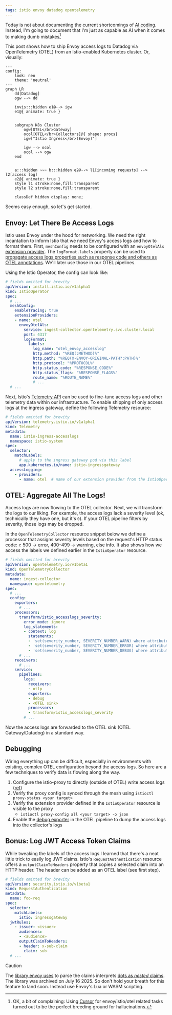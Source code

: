 ```yaml
---
tags: istio envoy datadog opentelemetry
---
```

Today is not about documenting the current shortcomings of [AI coding](https://latest.stefan.fail/tag/ai-coding/). Instead, I'm going to document that I'm just as capable as AI when it comes to making dumb mistakes[^1]

This post shows how to ship Envoy access logs to Datadog via OpenTelemetry (OTEL) from an Istio-enabled Kubernetes cluster. Or, visually:

```mermaid
---
config:
    look: neo
    theme: 'neutral'
---
graph LR
    dd[Datadog]
    ogw --> dd

    invis:::hidden e1@--> igw
    e1@{ animate: true }
    

    subgraph K8s Cluster
        ogw[OTEL</br>Gateway]
        ocol[OTEL</br>Collectors]@{ shape: procs}
        igw["Istio Ingress</br>(Envoy)"]

        igw --> ocol
        ocol --> ogw
    end


    a:::hidden ~~~ b:::hidden e2@--> l1[incoming requests] --> l2[access log]
    e2@{ animate: true }
    style l1 stroke:none,fill:transparent
    style l2 stroke:none,fill:transparent

    classDef hidden display: none;
```

Seems easy enough, so let's get started.

## Envoy: Let There Be Access Logs

Istio uses Envoy under the hood for networking. We need the right incantation to inform Istio that we need Envoy's access logs and how to format them. First, `meshConfig` needs to be configured with an `envoyOtelAls` [extension provider](https://istio.io/latest/docs/reference/config/istio.mesh.v1alpha1/#MeshConfig-ExtensionProvider). The `logFormat.labels` property can be used to [propagate access logs properties such as response code and others as OTEL annotations](https://istio.io/latest/docs/tasks/observability/telemetry/). We'll later use those in our OTEL pipelines.

Using the Istio Operator, the config can look like:
```yaml
# fields omitted for brevity
apiVersion: install.istio.io/v1alpha1
kind: IstioOperator
spec:
  # ...
  meshConfig:
    enableTracing: true
    extensionProviders:
    - name: otel
      envoyOtelAls:
        service: ingest-collector.opentelemetry.svc.cluster.local
        port: 4317
        logFormat:
          labels:
            log_name: "otel_envoy_accesslog" 
            http.method: "%REQ(:METHOD)%"
            http.path: "%REQ(X-ENVOY-ORIGINAL-PATH?:PATH)%"
            http.protocol: "%PROTOCOL%"
            http.status_code: "%RESPONSE_CODE%"
            http.status_flags: "%RESPONSE_FLAGS%"
            route_name: "%ROUTE_NAME%"
            # ...
  # ...
```

Next, Istio's [Telemetry API](https://istio.io/latest/docs/tasks/observability/telemetry/) can be used to fine-tune access logs and other telemetry data within our infrastructure. To enable shipping of only access logs at the ingress gateway, define the following Telemetry resource:

```yaml
# fields omitted for brevity
apiVersion: telemetry.istio.io/v1alpha1
kind: Telemetry
metadata:
  name: istio-ingress-accesslogs
  namespace: istio-system
spec:
  selector:
    matchLabels:
      # apply to the ingress gateway pod via this label
      app.kubernetes.io/name: istio-ingressgateway
  accessLogging:
    - providers:
      - name: otel  # name of our extension provider from the IstioOperator
```

## OTEL: Aggregate All The Logs!

Access logs are now flowing to the OTEL collector. Next, we will transform the logs to our liking. For example, the access logs lack a severity level (ok, technically they have one, but it's `0`). If your OTEL pipeline filters by severity, those logs may be dropped.

In the `OpenTelemetryCollector` resource snippet below we define a processor that assigns severity levels based on the request's HTTP status code: ≥ 500 → error, 400–499 → warning, else info. It also shows how we access the labels we defined earlier in the `IstioOperator` resource.

```yaml
# fields omitted for brevity
apiVersion: opentelemetry.io/v1beta1
kind: OpenTelemetryCollector
metadata:
  name: ingest-collector
  namespace: opentelemetry
spec:
  # ...
  config:
    exporters:
      # ...
    processors:
      transform/istio_accesslogs_severity:
        error_mode: ignore
        log_statements:
        - context: log
          statements:
          - 'set(severity_number, SEVERITY_NUMBER_WARN) where attributes["log_name"] == "otel_envoy_accesslog" and Int(attributes["http.status_code"]) >= 400 and Int(attributes["http.status_code"]) < 500'
          - 'set(severity_number, SEVERITY_NUMBER_ERROR) where attributes["log_name"] == "otel_envoy_accesslog" and Int(attributes["http.status_code"]) >= 500'
          - 'set(severity_number, SEVERITY_NUMBER_DEBUG) where attributes["log_name"] == "otel_envoy_accesslog" and (attributes["http.status_code"] == nil or Int(attributes["http.status_code"]) < 400)'
      # ...
    receivers:
      # ...
    service:
      pipelines:
        logs:
          receivers:
          - otlp
          exporters:
          - debug
          - <OTEL sink>
          processors:
          - transform/istio_accesslogs_severity
        # ...
```

Now the access logs are forwarded to the OTEL sink (OTEL Gateway/Datadog) in a standard way.

## Debugging
Wiring everything up can be difficult, especially in environments with existing, complex OTEL configuration beyond the access logs. So here are a few techniques to verify data is flowing along the way.

1. Configure the istio-proxy to directly (outside of OTEL) write access logs ([ref](https://istio.io/latest/docs/tasks/observability/logs/access-log/#using-telemetry-api))
2. Verify the proxy config is synced through the mesh using `istioctl proxy-status <your target>`
3. Verify the extension provider defined in the `IstioOperator` resource is visible to the proxy
   -  `istioctl proxy-config all <your target> -o json` 
4. Enable the [debug exporter](https://github.com/open-telemetry/opentelemetry-collector/blob/main/exporter/debugexporter/README.md) in the OTEL pipeline to dump the access logs into the collector's logs

## Bonus: Log JWT Access Token Claims
While tweaking the labels of the access logs I learned that there's a neat little trick to easily log JWT claims. Istio's `RequestAuthentication` resource offers a `outputClaimToHeaders` property that copies a selected claim into an HTTP header. The header can be added as an OTEL label (see first step).

```yaml
# fields omitted for brevity
apiVersion: security.istio.io/v1beta1
kind: RequestAuthentication
metadata:
  name: foo-req
spec:
  selector:
    matchLabels:
      istio: ingressgateway
  jwtRules:
    - issuer: <issuer>
      audiences:
      - <audience>
      outputClaimToHeaders:
      - header: x-sub-claim
        claim: sub
  # ...
```

> [!CAUTION]
> The [library envoy uses](https://github.com/envoyproxy/envoy/issues/33603) to parse the claims interprets [dots as _nested_ claims](https://github.com/google/jwt_verify_lib/issues/104). The library was archived on July 16 2025. So don't hold your breath for this feature to land soon. Instead use Envoy's Lua or WASM scripting.


[^1]: OK, a bit of complaining: Using [Cursor](https://latest.stefan.fail/tag/cursor-ai/) for envoy/istio/otel related tasks turned out to be the perfect breeding ground for hallucinations. 
